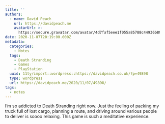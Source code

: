 ```yaml
---
title: ''
authors:
  - name: David Peach
    url: https://davidpeach.me
    avatarUrl: >-
      https://secure.gravatar.com/avatar/4d7faf5eee1f055a85788c44936b8995eaab6dfb004e7854ec747ccb272e91ee?s=96&d=mm&r=g
date: 2020-11-07T20:19:00.000Z
metadata:
  categories:
    - Notes
  tags:
    - Death Stranding
    - Games
    - PlayStation
  uuid: 11ty/import::wordpress::https://davidpeach.co.uk/?p=49898
  type: wordpress
  url: https://davidpeach.me/2020/11/07/49898/
tags:
  - notes
---
```

I’m so addicted to Death Stranding right now. Just the feeling of packing my truck full of lost cargo, planning a route, and driving around various people to deliver is soooo relaxing. This game is such a meditative experience.
